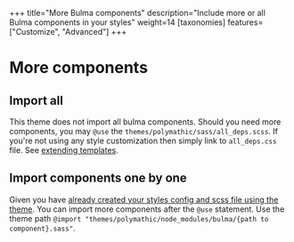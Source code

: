 +++
title="More Bulma components"
description="Include more or all Bulma components in your styles"
weight=14
[taxonomies]
features=["Customize", "Advanced"]
+++

# More components

## Import all

This theme does not import all bulma components. Should you need more components, you may `@use` the `themes/polymathic/sass/all_deps.scss`. If you're not using any style customization then simply link to `all_deps.css` file. See [extending templates](./styles.md/#extending-templates).

## Import components one by one

Given you have [already created your styles config and scss file using the theme](./styles.md/#use-theme-styles-with-config). You can import more components after the `@use` statement. Use the theme path `@import "themes/polymathic/node_modules/bulma/{path to component}.sass"`.